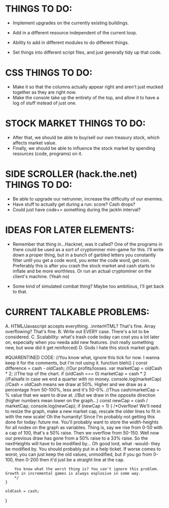 <!-- You know I'm starting to realize that this project is literally the exact opposite of what Stackathon's supposed to be.
Learn a new code, library, or feature? Nope, reinforces and goes through the most basics of languages we've learned.
Have an MPV that's hard, but eventually reachable? Nope. MPV takes 15 minutes to code. The rest? Oof. -->

# THINGS TO DO:

+ Implement upgrades on the currently existing buildings.
+ Add in a different resource independent of the current loop.
+ Ability to add in different modules to do different things.

+ Set things into different script files, and just generally tidy up that code.

# CSS THINGS TO DO:
+ Make it so that the columns actually appear right and aren't just mucked together as they are right now.
+ Make the console take up the entirety of the top, and allow it to have a log of stuff instead of just one.

# STOCK MARKET THINGS TO DO:
+ After that, we should be able to buy/sell our own treasury stock, which affects market value.
+ Finally, we should be able to influence the stock market by spending resources (code, programs) on it.

# SIDE SCROLLER (hack.the.net) THINGS TO DO:
+ Be able to upgrade our netrunner, increase the difficulty of our enemies.
+ Have stuff to actually get during a run: score? Cash drops?
+ Could just have code+= something during the jackIn interval?


# IDEAS FOR LATER ELEMENTS:

+ Remember that thing in...Hacknet, was it called? One of the programs in there could be used as a sort of
	cryptominer mini-game for this. I'll write down a proper thing, but in a bunch of garbled letters you constantly filter
	until you get a code word, you enter the code word, get <TERMINIOLOGY>coin.
	Preferably this is after you crash the stock market and cash starts to inflate and be more worthless.
	Or run an actual cryptominer on the client's machine. (Yeah no)

+ Some kind of simulated combat thing? Maybe too ambitious, I'll get back to that.

# CURRENT TALKABLE PROBLEMS:

A. HTML/Javascript accepts everything. .innterHTML? That's fine. Array overflowing? That's fine.
B. Write out EVERY case. There's a lot to be considered.
C. Scalability: what's trash code today can cost you a lot later on, especially when you needa add new features. (not really something new, but wow did it get reinforced)
D. Gods I hate this stock market graph.

#QUARENTINED CODE:
	//You know what, ignore this tick for now. I wanna keep it for the comments, but I'm not using it.
function bleh() {
	const difference = cash - oldCash; //Our profits/losses.
	var marketCap = oldCash * 2; //The top of the chart.
	if (oldCash === 0) marketCap = cash * 2 //Failsafe in case we end a quarter with no money.
	console.log(marketCap)
	//Cash = oldCash means we draw at 50%. Higher and we draw as a percentage from 50-100%, less and it's 50-0%.
	//Thus cash/marketCap = % value that we want to draw at.
	//But we draw in the opposite direction (higher numbers mean lower on the graph...)
	const newCap = cash / marketCap;
	console.log(newCap);
	if (newCap > 1) {
		/*Overflow! We'll need to resize the graph, make a new market cap, rescale the older lines to fit in with the new scale!
		Oh the humanity!
		Since I'm probably not getting this done for today: future me.
		You'll probably want to store the width-heights for all nodes on the graph as variables.
		Thing is, say we rise from 0-50 with a cap of 100, that's a 50% raise.
		Then we overflow from 50-150.
		Well now our previous draw has gone from a 50% raise to a 33% raise.
		So the nextHeights will have to be modified by...
		Oh good lord, what -would- they be modified by. You should probably put in a help ticket.
		If worse comes to worst, you can just keep the old values, unmodified, but if you go from 0-100, then 0-200 then it'd just be a straight line at the cap.

		You know what the worst thing is? You can't ignore this problem. Growth in incremental games is always explosive in some way.
		*/
	}
	
	oldCash = cash;
}
